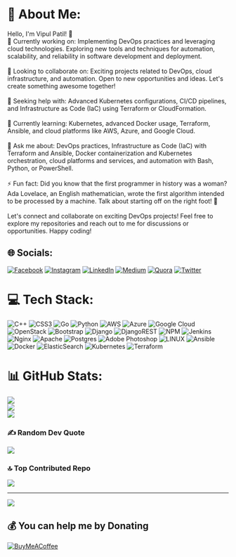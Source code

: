 # 💫 About Me:
Hello, I'm Vipul Patil! 👋<br>🔭 Currently working on: Implementing DevOps practices and leveraging cloud technologies. Exploring new tools and techniques for automation, scalability, and reliability in software development and deployment.<br><br>👯 Looking to collaborate on: Exciting projects related to DevOps, cloud infrastructure, and automation. Open to new opportunities and ideas. Let's create something awesome together!<br><br>🤝 Seeking help with: Advanced Kubernetes configurations, CI/CD pipelines, and Infrastructure as Code (IaC) using Terraform or CloudFormation.<br><br>🌱 Currently learning: Kubernetes, advanced Docker usage, Terraform, Ansible, and cloud platforms like AWS, Azure, and Google Cloud.<br><br>💬 Ask me about: DevOps practices, Infrastructure as Code (IaC) with Terraform and Ansible, Docker containerization and Kubernetes orchestration, cloud platforms and services, and automation with Bash, Python, or PowerShell.<br><br>⚡ Fun fact: Did you know that the first programmer in history was a woman? Ada Lovelace, an English mathematician, wrote the first algorithm intended to be processed by a machine. Talk about starting off on the right foot! 💃<br><br>Let's connect and collaborate on exciting DevOps projects! Feel free to explore my repositories and reach out to me for discussions or opportunities. Happy coding!


## 🌐 Socials:
[![Facebook](https://img.shields.io/badge/Facebook-%231877F2.svg?logo=Facebook&logoColor=white)](https://facebook.com/https://www.facebook.com/vipul.patil.1786/) [![Instagram](https://img.shields.io/badge/Instagram-%23E4405F.svg?logo=Instagram&logoColor=white)](https://instagram.com/https://www.instagram.com/vipulpatil.1/) [![LinkedIn](https://img.shields.io/badge/LinkedIn-%230077B5.svg?logo=linkedin&logoColor=white)](https://linkedin.com/in/https://www.linkedin.com/in/vipulpatil1786) [![Medium](https://img.shields.io/badge/Medium-12100E?logo=medium&logoColor=white)](https://medium.com/@https://medium.com/@vipulpatil1786) [![Quora](https://img.shields.io/badge/Quora-%23B92B27.svg?logo=Quora&logoColor=white)](https://quora.com/profile/https://www.quora.com/profile/Vipul-Patil-264) [![Twitter](https://img.shields.io/badge/Twitter-%231DA1F2.svg?logo=Twitter&logoColor=white)](https://twitter.com/https://twitter.com/thisisvipull) 

# 💻 Tech Stack:
![C++](https://img.shields.io/badge/c++-%2300599C.svg?style=for-the-badge&logo=c%2B%2B&logoColor=white) ![CSS3](https://img.shields.io/badge/css3-%231572B6.svg?style=for-the-badge&logo=css3&logoColor=white) ![Go](https://img.shields.io/badge/go-%2300ADD8.svg?style=for-the-badge&logo=go&logoColor=white) ![Python](https://img.shields.io/badge/python-3670A0?style=for-the-badge&logo=python&logoColor=ffdd54) ![AWS](https://img.shields.io/badge/AWS-%23FF9900.svg?style=for-the-badge&logo=amazon-aws&logoColor=white) ![Azure](https://img.shields.io/badge/azure-%230072C6.svg?style=for-the-badge&logo=azure-devops&logoColor=white) ![Google Cloud](https://img.shields.io/badge/Google%20Cloud-%234285F4.svg?style=for-the-badge&logo=google-cloud&logoColor=white) ![OpenStack](https://img.shields.io/badge/Openstack-%23f01742.svg?style=for-the-badge&logo=openstack&logoColor=white) ![Bootstrap](https://img.shields.io/badge/bootstrap-%23563D7C.svg?style=for-the-badge&logo=bootstrap&logoColor=white) ![Django](https://img.shields.io/badge/django-%23092E20.svg?style=for-the-badge&logo=django&logoColor=white) ![DjangoREST](https://img.shields.io/badge/DJANGO-REST-ff1709?style=for-the-badge&logo=django&logoColor=white&color=ff1709&labelColor=gray) ![NPM](https://img.shields.io/badge/NPM-%23000000.svg?style=for-the-badge&logo=npm&logoColor=white) ![Jenkins](https://img.shields.io/badge/jenkins-%232C5263.svg?style=for-the-badge&logo=jenkins&logoColor=white) ![Nginx](https://img.shields.io/badge/nginx-%23009639.svg?style=for-the-badge&logo=nginx&logoColor=white) ![Apache](https://img.shields.io/badge/apache-%23D42029.svg?style=for-the-badge&logo=apache&logoColor=white) ![Postgres](https://img.shields.io/badge/postgres-%23316192.svg?style=for-the-badge&logo=postgresql&logoColor=white) ![Adobe Photoshop](https://img.shields.io/badge/adobephotoshop-%2331A8FF.svg?style=for-the-badge&logo=adobephotoshop&logoColor=white) ![LINUX](https://img.shields.io/badge/Linux-FCC624?style=for-the-badge&logo=linux&logoColor=black) ![Ansible](https://img.shields.io/badge/ansible-%231A1918.svg?style=for-the-badge&logo=ansible&logoColor=white) ![Docker](https://img.shields.io/badge/docker-%230db7ed.svg?style=for-the-badge&logo=docker&logoColor=white) ![ElasticSearch](https://img.shields.io/badge/-ElasticSearch-005571?style=for-the-badge&logo=elasticsearch) ![Kubernetes](https://img.shields.io/badge/kubernetes-%23326ce5.svg?style=for-the-badge&logo=kubernetes&logoColor=white) ![Terraform](https://img.shields.io/badge/terraform-%235835CC.svg?style=for-the-badge&logo=terraform&logoColor=white)
# 📊 GitHub Stats:
![](https://github-readme-stats.vercel.app/api?username=1VIP1786&theme=great-gatsby&hide_border=false&include_all_commits=false&count_private=false)<br/>
![](https://github-readme-streak-stats.herokuapp.com/?user=1VIP1786&theme=great-gatsby&hide_border=false)<br/>
![](https://github-readme-stats.vercel.app/api/top-langs/?username=1VIP1786&theme=great-gatsby&hide_border=false&include_all_commits=false&count_private=false&layout=compact)

### ✍️ Random Dev Quote
![](https://quotes-github-readme.vercel.app/api?type=horizontal&theme=merko)

### 🔝 Top Contributed Repo
![](https://github-contributor-stats.vercel.app/api?username=1VIP1786&limit=5&theme=dark&combine_all_yearly_contributions=true)

---
[![](https://visitcount.itsvg.in/api?id=1VIP1786&icon=5&color=7)](https://visitcount.itsvg.in)

  ## 💰 You can help me by Donating
  [![BuyMeACoffee](https://img.shields.io/badge/Buy%20Me%20a%20Coffee-ffdd00?style=for-the-badge&logo=buy-me-a-coffee&logoColor=black)](https://buymeacoffee.com/vipulpatil) 

  
<!-- Proudly created with GPRM ( https://gprm.itsvg.in ) -->
